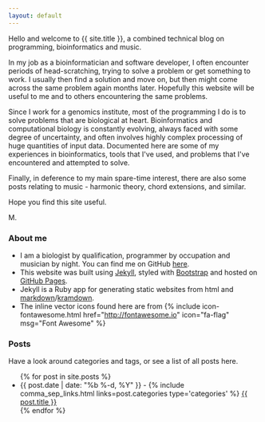 ```yaml
---
layout: default
---
```


Hello and welcome to {{ site.title }}, a combined technical blog on programming, bioinformatics and music.

In my job as a bioinformatician and software developer, I often encounter periods of head-scratching, trying to solve a problem or get something to work. I usually then find a solution and move on, but then might come across the same problem again months later. Hopefully this website will be useful to me and to others encountering the same problems.

Since I work for a genomics institute, most of the programming I do is to solve problems that are biological at heart. Bioinformatics and computational biology is constantly evolving, always faced with some degree of uncertainty, and often involves highly complex processing of huge quantities of input data. Documented here are some of my experiences in bioinformatics, tools that I've used, and problems that I've encountered and attempted to solve.

Finally, in deference to my main spare-time interest, there are also some posts relating to music - harmonic theory, chord extensions, and similar.

Hope you find this site useful.

M.

### About me

- I am a biologist by qualification, programmer by occupation and musician by night. You can find me on GitHub [here](https://github.com/mwhamgenomics).
- This website was built using [Jekyll](http://jekyllrb.com), styled with [Bootstrap](http://getbootstrap.com) and hosted on [GitHub Pages](https://pages.github.com).
- Jekyll is a Ruby app for generating static websites from html and [markdown](http://daringfireball.net/projects/markdown/)/[kramdown](http://kramdown.gettalong.org).
- The inline vector icons found here are from {% include icon-fontawesome.html href="http://fontawesome.io" icon="fa-flag" msg="Font Awesome" %}

### Posts

Have a look around categories and tags, or see a list of all posts here.

<ul class="post-list">
{% for post in site.posts %}
  <li>
    <span class="post-meta">{{ post.date | date: "%b %-d, %Y" }}  -
        {% include comma_sep_links.html links=post.categories type='categories' %}
    </span>
    <a class="post-link" href="{{ post.url | prepend: site.baseurl }}">{{ post.title }}</a>
  </li>
{% endfor %}
</ul>
